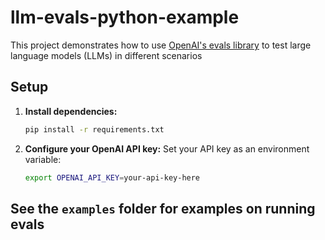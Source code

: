 # llm-evals-python-example

This project demonstrates how to use [OpenAI's evals library](https://github.com/openai/evals) to test large language models (LLMs) in different scenarios

## Setup

1. **Install dependencies:**
   ```bash
   pip install -r requirements.txt
   ```

2. **Configure your OpenAI API key:**
   Set your API key as an environment variable:
   ```bash
   export OPENAI_API_KEY=your-api-key-here
   ```

## See the `examples` folder for examples on running evals